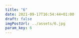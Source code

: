 ```yaml
---
title: "6"
date: 2021-09-17T16:54:44+01:00
draft: false
imgPostUrl: ../assets/6.jpg
param_key: 6
---
```

